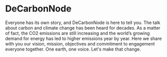 # DeCarbonNode
Everyone has its own story, and DeCarbonNode is here to tell you. 
The talk about carbon and climate change has been heard for decades. 
As a matter of fact, the CO2 emissions are still increasing and the world’s growing demand for energy has led to higher emissions year by year. Here we share with you our vision, mission, objectives and commitment to engagement everyone together.
One earth, one voice. Let's make that change. 
